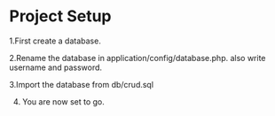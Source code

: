 <h1> Project Setup </h1>

1.First create a database.

2.Rename the database in application/config/database.php. also write username and password.

3.Import the database from db/crud.sql


4. You are now set to go.